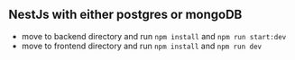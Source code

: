 ## NestJs with either postgres or mongoDB 
- move to backend directory and run `npm install` and `npm run start:dev`
- move to frontend directory and run `npm install` and `npm run dev`